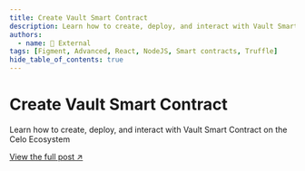 ```yaml
---
title: Create Vault Smart Contract
description: Learn how to create, deploy, and interact with Vault Smart Contract on the Celo Ecosystem
authors:
  - name: 🔗 External
tags: [Figment, Advanced, React, NodeJS, Smart contracts, Truffle]
hide_table_of_contents: true
---
```


# Create Vault Smart Contract

Learn how to create, deploy, and interact with Vault Smart Contract on the Celo Ecosystem

[View the full post ↗️](https://learn.figment.io/tutorials/create-vault-smart-contract)

<!--truncate-->

